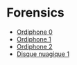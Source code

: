 # Forensics

* [Ordiphone 0](ordiphone-0.md)
* [Ordiphone 1](ordiphone-1.md)
* [Ordiphone 2](ordiphone-2.md)
* [Disque nuagique 1](disque-nuagique-1.md)
